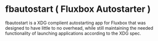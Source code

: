 fbautostart ( Fluxbox Autostarter )
===================================

fbautostart is a XDG complient autostarting app for Fluxbox that was designed
to have little to no overhead, while still maintaining the needed functionality
of launching applications according to the XDG spec.
